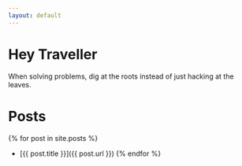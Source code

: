 ```yaml
---
layout: default
---
```


# Hey Traveller

When solving problems, dig at the roots instead of just hacking at the leaves.

# Posts

{% for post in site.posts %}
- [{{ post.title }}]({{ post.url }})
{% endfor %}
